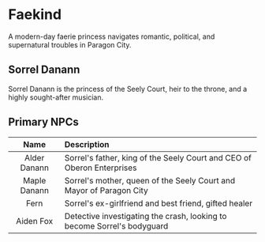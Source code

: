 # Faekind
A modern-day faerie princess navigates romantic, political, and supernatural troubles in Paragon City.  

## Sorrel Danann
Sorrel Danann is the princess of the Seely Court, heir to the throne, and a highly sought-after musician.  

## Primary NPCs
| Name | Description |
|:---:|:--- |
| Alder Danann | Sorrel's father, king of the Seely Court and CEO of Oberon Enterprises |
| Maple Danann | Sorrel's mother, queen of the Seely Court and Mayor of Paragon City |
| Fern | Sorrel's ex-girlfriend and best friend, gifted healer |
| Aiden Fox | Detective investigating the crash, looking to become Sorrel's bodyguard |
